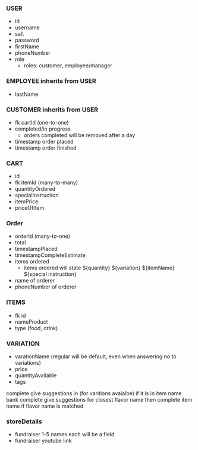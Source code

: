 ### USER

- id
- username
- salt
- password
- firstName
- phoneNumber
- role
    - roles: customer, employee/manager

### EMPLOYEE inherits from USER

- lastName

### CUSTOMER inherits from USER

- fk cartId (one-to-one)
- completed/in progress
    - orders completed will be removed after a day
- timestamp order placed
- timestamp order finished

### CART

- id
- fk itemId (many-to-many)
- quantityOrdered
- specialInstruction
- itemPrice
- priceOfItem

### Order

- orderId (many-to-one)
- total
- timestampPlaced
- timestampCompleteEstimate
- items ordered
    - items ordered will state ${quantity} ${variation} ${itemName}
                                ${special instruction}
- name of orderer
- phoneNumber of orderer

### ITEMS

- fk id
- nameProduct
- type (food, drink)

### VARIATION

- varationName (regular will be default, even when answering no to variations)
- price
- quantityAvailable
- tags

<!-- Keywords -->
complete give suggestions in (for varitions avaialbe) if it is in item name bank
complete give suggestions for closest flavor name then complete item name if flavor name is matched

### storeDetails

- fundraiser 1-5 names each will be a field
- fundraiser youtube link
